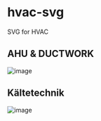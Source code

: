 # hvac-svg
SVG for HVAC

## AHU & DUCTWORK

![image](https://user-images.githubusercontent.com/44277174/174088602-5a25bcf1-fa16-4943-bcb8-ad7cecdf61a5.png)

## Kältetechnik

![image](https://user-images.githubusercontent.com/44277174/174048737-3f2860a5-ff54-4fb1-87a9-bb0e7e5b1f02.png)
